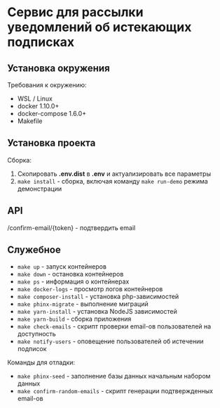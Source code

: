 Сервис для рассылки уведомлений об истекающих подписках
============================

## Установка окружения

Требования к окружению:

* WSL / Linux
* docker 1.10.0+
* docker-compose 1.6.0+
* Makefile

## Установка проекта

Сборка:

1. Скопировать **.env.dist** в **.env** и актуализировать все параметры
1. `make install` - сборка, включая команду `make run-demo` режима демонстрации

## API
/confirm-email/{token} - подтвердить email

## Служебное

- `make up` - запуск контейнеров
- `make down` - остановка контейнеров
- `make ps` - информация о контейнерах
- `make docker-logs` - просмотр логов контейнеров
- `make composer-install` - установка php-зависимостей
- `make phinx-migrate` - выполнение миграций
- `make yarn-install` - установка NodeJS зависимостей
- `make yarn-build` - сборка приложения
- `make check-emails` - скрипт проверки email-ов пользователей на доступность
- `make notify-users` - оповещение пользователей об истечении подписок

Команды для отладки:

- `make phinx-seed` - заполнение базы данных начальным набором данных
- `make confirm-random-emails` - скрипт генерации подтвержденных email-ов